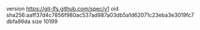 version https://git-lfs.github.com/spec/v1
oid sha256:aaff37d4c7856f980ac537ad987a03db5a1d62071c23eba3e3019fc7dbfa86da
size 10199
